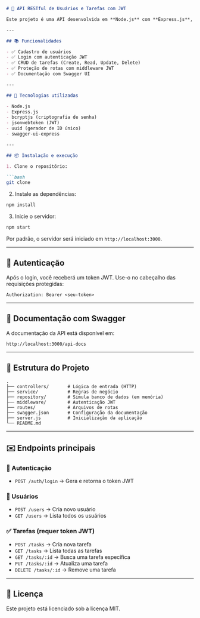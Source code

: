 ````markdown
# 🚀 API RESTful de Usuários e Tarefas com JWT

Este projeto é uma API desenvolvida em **Node.js** com **Express.js**, que permite o cadastro de usuários, autenticação via JWT e gerenciamento de tarefas. Os dados são mantidos em memória.

---

## 📚 Funcionalidades

- ✅ Cadastro de usuários
- ✅ Login com autenticação JWT
- ✅ CRUD de tarefas (Create, Read, Update, Delete)
- ✅ Proteção de rotas com middleware JWT
- ✅ Documentação com Swagger UI

---

## 🧪 Tecnologias utilizadas

- Node.js
- Express.js
- bcryptjs (criptografia de senha)
- jsonwebtoken (JWT)
- uuid (gerador de ID único)
- swagger-ui-express

---

## 📦 Instalação e execução

1. Clone o repositório:

```bash
git clone 
````

2. Instale as dependências:

```bash
npm install
```

3. Inicie o servidor:

```bash
npm start
```

Por padrão, o servidor será iniciado em `http://localhost:3000`.

---

## 🔐 Autenticação

Após o login, você receberá um token JWT. Use-o no cabeçalho das requisições protegidas:

```
Authorization: Bearer <seu-token>
```

---

## 📘 Documentação com Swagger

A documentação da API está disponível em:

```
http://localhost:3000/api-docs
```

---

## 📂 Estrutura do Projeto

```
.
├── controllers/       # Lógica de entrada (HTTP)
├── service/           # Regras de negócio
├── repository/        # Simula banco de dados (em memória)
├── middleware/        # Autenticação JWT
├── routes/            # Arquivos de rotas
├── swagger.json       # Configuração da documentação
├── server.js          # Inicialização da aplicação
└── README.md
```

---

## ✉️ Endpoints principais

### 🔐 Autenticação

* `POST /auth/login` → Gera e retorna o token JWT

### 👤 Usuários

* `POST /users` → Cria novo usuário
* `GET /users` → Lista todos os usuários

### ✅ Tarefas (requer token JWT)

* `POST /tasks` → Cria nova tarefa
* `GET /tasks` → Lista todas as tarefas
* `GET /tasks/:id` → Busca uma tarefa específica
* `PUT /tasks/:id` → Atualiza uma tarefa
* `DELETE /tasks/:id` → Remove uma tarefa

---

## 📝 Licença

Este projeto está licenciado sob a licença MIT.
